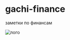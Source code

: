 # gachi-finance
заметки по финансам


![лого](https://i.pinimg.com/236x/90/ab/92/90ab92f1549a67fb0f3769d90229ff76.jpg)
